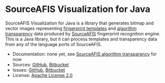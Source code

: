# SourceAFIS Visualization for Java #

SourceAFIS Visualization for Java is a library that generates bitmap and vector images
representing [fingerprint templates](https://sourceafis.machinezoo.com/template)
and [algorithm transparency](https://sourceafis.machinezoo.com/transparency/) data
produced by [SourceAFIS](https://sourceafis.machinezoo.com/) fingerprint recognition engine.
This is a Java library, but it can process templates and transparency data from any of the language ports of SourceAFIS.

* Documentation: none yet, see [SourceAFIS algorithm transparency](https://sourceafis.machinezoo.com/transparency/) for now
* Sources: [GitHub](https://github.com/robertvazan/sourceafis-visualization-java), [Bitbucket](https://bitbucket.org/robertvazan/sourceafis-visualization-java)
* Issues: [GitHub](https://github.com/robertvazan/sourceafis-visualization-java/issues), [Bitbucket](https://bitbucket.org/robertvazan/sourceafis-visualization-java/issues)
* License: [Apache License 2.0](LICENSE)


